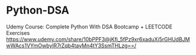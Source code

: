# Python-DSA

Udemy Course: Complete Python With DSA Bootcamp + LEETCODE Exercises 
https://www.udemy.com/share/10bPPF3@jKfj_5fPz9xr6xaduXi5rGHUdBJMwWAcs1VYmOwbylR7rZqb4tayMn4tY3SsmTHLzg==/

